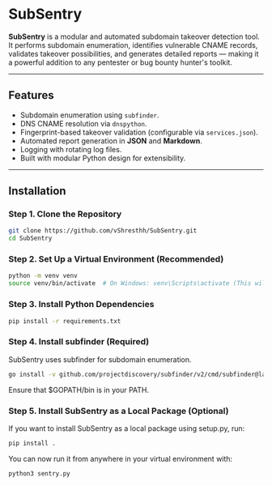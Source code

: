 # SubSentry

**SubSentry** is a modular and automated subdomain takeover detection tool. It performs subdomain enumeration, identifies vulnerable CNAME records, validates takeover possibilities, and generates detailed reports — making it a powerful addition to any pentester or bug bounty hunter's toolkit.

---

## Features

- Subdomain enumeration using `subfinder`.
- DNS CNAME resolution via `dnspython`.
- Fingerprint-based takeover validation (configurable via `services.json`).
- Automated report generation in **JSON** and **Markdown**.
- Logging with rotating log files.
- Built with modular Python design for extensibility.

---

## Installation

### Step 1. Clone the Repository

```bash
git clone https://github.com/vShresthh/SubSentry.git
cd SubSentry
```
### Step 2. Set Up a Virtual Environment (Recommended)

```bash
python -m venv venv
source venv/bin/activate  # On Windows: venv\Scripts\activate (This will activate the virtual environment.)
```
### Step 3. Install Python Dependencies

```bash
pip install -r requirements.txt
```
### Step 4. Install subfinder (Required)
SubSentry uses subfinder for subdomain enumeration.

```bash
go install -v github.com/projectdiscovery/subfinder/v2/cmd/subfinder@latest
```
Ensure that $GOPATH/bin is in your PATH.

### Step 5. Install SubSentry as a Local Package (Optional)
If you want to install SubSentry as a local package using setup.py, run:

```bash
pip install .
```
You can now run it from anywhere in your virtual environment with:
```bash
python3 sentry.py
```
